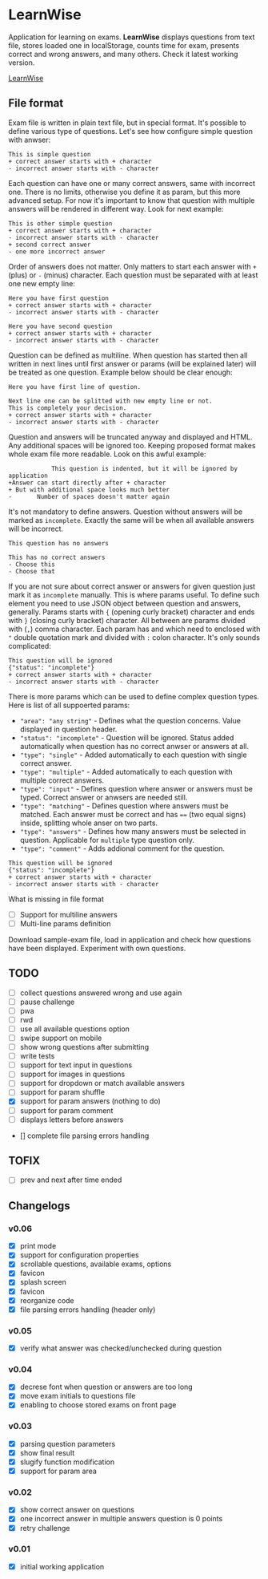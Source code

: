 # LearnWise

Application for learning on exams. __LearnWise__ displays questions from text file, stores loaded one in localStorage, counts time for exam, presents correct and wrong answers, and many others. Check it latest working version.

[LearnWise](https://lukasz-jakub-adamczuk.github.io/codemarker/)

## File format

Exam file is written in plain text file, but in special format. It's possible to define various type of questions. Let's see how configure simple question with anwser:
```
This is simple question
+ correct answer starts with + character
- incorrect answer starts with - character
```

Each question can have one or many correct answers, same with incorrect one. There is no limits, otherwise you define it as param, but this more advanced setup. For now it's important to know that question with multiple answers will be rendered in different way. Look for next example:
```
This is other simple question
+ correct answer starts with + character
- incorrect answer starts with - character
+ second correct answer
- one more incorrect answer
```

Order of answers does not matter. Only matters to start each answer with `+` (plus) or `-` (minus) character. Each question must be separated with at least one new empty line:
```
Here you have first question
+ correct answer starts with + character
- incorrect answer starts with - character

Here you have second question
+ correct answer starts with + character
- incorrect answer starts with - character
```

Question can be defined as multiline. When question has started then all written in next lines until first answer or params (will be explained later) will be treated as one question. Example below should be clear enough:
```
Here you have first line of question.

Next line one can be splitted with new empty line or not.
This is completely your decision.
+ correct answer starts with + character
- incorrect answer starts with - character
```

Question and answers will be truncated anyway and displayed and HTML. Any additional spaces will be ignored too. Keeping proposed format makes whole exam file more readable. Look on this awful example:
```
            This question is indented, but it will be ignored by application
+Answer can start directly after + character
+ But with additional space looks much better
-       Number of spaces doesn't matter again
```

It's not mandatory to define answers. Question without answers will be marked as `incomplete`. Exactly the same will be when all available answers will be incorrect.
```
This question has no answers

This has no correct answers
- Choose this
- Choose that
```

If you are not sure about correct answer or answers for given question just mark it as `incomplete` manually. This is where params useful. To define such element you need to use JSON object between question and answers, generally. Params starts with `{` (opening curly bracket) character and ends with `}` (closing curly bracket) character. All between are params divided with (`,`) comma character. Each param has *<key>* and *<value>* which need to enclosed with `"` double quotation mark and divided with `:` colon character. It's only sounds complicated:
```
This question will be ignored
{"status": "incomplete"}
+ correct answer starts with + character
- incorrect answer starts with - character
```

There is more params which can be used to define complex question types. Here is list of all suppoerted params:
- `"area": "any string"` - Defines what the question concerns. Value displayed in question header.
- `"status": "incomplete"` - Question will be ignored. Status added automatically when question has no correct anwser or answers at all.
- `"type": "single"` - Added automatically to each question with single correct answer.
- `"type": "multiple"` - Added automatically to each question with multiple correct answers.
- `"type": "input"` - Defines question where answer or answers must be typed. Correct answer or anwsers are needed still.
- `"type": "matching"` - Defines question where answers must be matched. Each answer must be correct and has `==` (two equal signs) inside, splitting whole anser on two parts.
- `"type": "answers"` - Defines how many answers must be selected in question. Applicable for `multiple` type question only.
- `"type": "comment"` - Adds addional comment for the question.

```
This question will be ignored
{"status": "incomplete"}
+ correct answer starts with + character
- incorrect answer starts with - character
```

What is missing in file format
- [ ] Support for multiline answers
- [ ] Multi-line params definition

Download sample-exam file, load in application and check how questions have been displayed. Experiment with own questions.

## TODO

- [ ] collect questions answered wrong and use again
- [ ] pause challenge
- [ ] pwa
- [ ] rwd
- [ ] use all available questions option
- [ ] swipe support on mobile
- [ ] show wrong questions after submitting
- [ ] write tests
- [ ] support for text input in questions
- [ ] support for images in questions
- [ ] support for dropdown or match available answers
- [ ] support for param shuffle
- [x] support for param answers (nothing to do)
- [ ] support for param comment
- [ ] displays letters before answers
- [] complete file parsing errors handling

## TOFIX
- [ ] prev and next after time ended

## Changelogs
### v0.06
- [x] print mode
- [x] support for configuration properties
- [x] scrollable questions, available exams, options
- [x] favicon
- [x] splash screen
- [x] favicon
- [x] reorganize code
- [x] file parsing errors handling (header only)

### v0.05
- [x] verify what answer was checked/unchecked during question

### v0.04
- [x] decrese font when question or answers are too long
- [x] move exam initials to questions file
- [x] enabling to choose stored exams on front page

### v0.03
- [x] parsing question parameters
- [x] show final result
- [x] slugify function modification
- [x] support for param area

### v0.02
- [x] show correct answer on questions
- [x] one incorrect answer in multiple answers question is 0 points
- [x] retry challenge

### v0.01
- [x] initial working application
